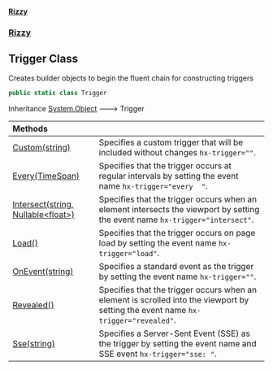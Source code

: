 #### [Rizzy](index 'index')
### [Rizzy](Rizzy 'Rizzy')

## Trigger Class

Creates builder objects to begin the fluent chain for constructing triggers

```csharp
public static class Trigger
```

Inheritance [System.Object](https://docs.microsoft.com/en-us/dotnet/api/System.Object 'System.Object') &#129106; Trigger

| Methods | |
| :--- | :--- |
| [Custom(string)](Rizzy.Trigger.Custom(string) 'Rizzy.Trigger.Custom(string)') | Specifies a custom trigger that will be included without changes `hx-trigger=""`. |
| [Every(TimeSpan)](Rizzy.Trigger.Every(System.TimeSpan) 'Rizzy.Trigger.Every(System.TimeSpan)') | Specifies that the trigger occurs at regular intervals by setting the event name `hx-trigger="every  "`. |
| [Intersect(string, Nullable&lt;float&gt;)](Rizzy.Trigger.Intersect(string,System.Nullable_float_) 'Rizzy.Trigger.Intersect(string, System.Nullable<float>)') | Specifies that the trigger occurs when an element intersects the viewport by setting the event name `hx-trigger="intersect"`. |
| [Load()](Rizzy.Trigger.Load() 'Rizzy.Trigger.Load()') | Specifies that the trigger occurs on page load by setting the event name `hx-trigger="load"`. |
| [OnEvent(string)](Rizzy.Trigger.OnEvent(string) 'Rizzy.Trigger.OnEvent(string)') | Specifies a standard event as the trigger by setting the event name `hx-trigger=""`. |
| [Revealed()](Rizzy.Trigger.Revealed() 'Rizzy.Trigger.Revealed()') | Specifies that the trigger occurs when an element is scrolled into the viewport by setting the event name `hx-trigger="revealed"`. |
| [Sse(string)](Rizzy.Trigger.Sse(string) 'Rizzy.Trigger.Sse(string)') | Specifies a Server-Sent Event (SSE) as the trigger by setting the event name and SSE event `hx-trigger="sse: "`. |
